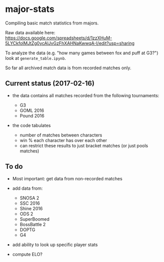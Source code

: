 # major-stats
Compiling basic match statistics from majors.


Raw data available here:
https://docs.google.com/spreadsheets/d/1zzXHuM-5LYCkfolMJtZg0ycAlJvGzFhXAHNaKwwqA-I/edit?usp=sharing

To analyze the data (e.g. "how many games between fox and puff at G3?") look at `generate_table.ipynb`.

So far all archived match data is from recorded matches only.

## Current status (2017-02-16)
  * the data contains all matches recorded from the following tournaments:
    * G3
    * GOML 2016
    * Pound 2016
    
  * the code tabulates
    * number of matches between characters
    * win % each character has over each other
    * can restrict these results to just bracket matches (or just pools matches)

## To do
  * Most important: get data from non-recorded matches
  * add data from:
    * SNOSA 2
    * SSC 2016
    * Shine 2016
    * ODS 2
    * SuperBoomed
    * BossBattle 2
    * DOPTG
    * G4

  * add ability to look up specific player stats
  * compute ELO?
